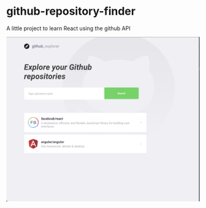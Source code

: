 # github-repository-finder
A little project to learn React using the github API

![Screenshot](screenshot.png)
